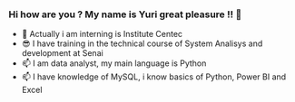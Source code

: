 ### Hi how are you ? My name is Yuri great pleasure !! 👋

- 🔭 Actually i am interning is Institute Centec 
- 😎 I have training in the technical course of System Analisys and development at Senai
- 📫 I am data analyst, my main language is Python
- 📫 I have knowledge of MySQL, i know basics of Python, Power BI and Excel



